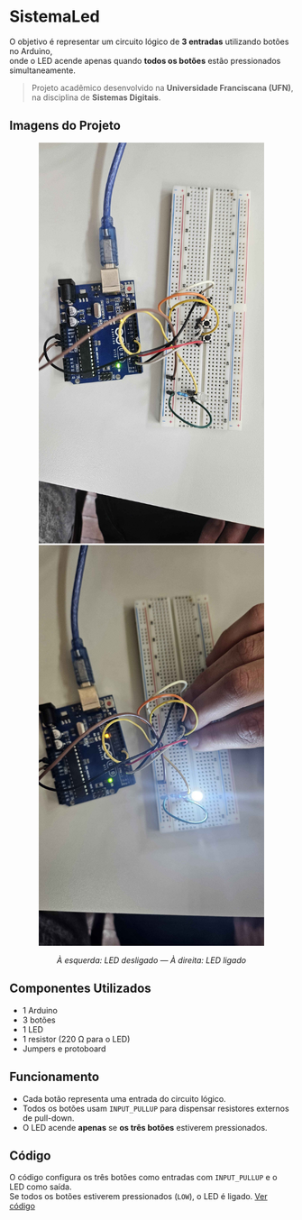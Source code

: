 # SistemaLed

O objetivo é representar um circuito lógico de **3 entradas** utilizando botões no Arduino,  
onde o LED acende apenas quando **todos os botões** estão pressionados simultaneamente.

> Projeto acadêmico desenvolvido na **Universidade Franciscana (UFN)**, na disciplina de **Sistemas Digitais**.  

## Imagens do Projeto

<p align="center">
  <img src="https://github.com/MiguelToller/DigitalSystems-repo/blob/main/SistemaLed/Imagens/LedOff.jpg" alt="LED desligado" width="400"/>
  <img src="https://github.com/MiguelToller/DigitalSystems-repo/blob/main/SistemaLed/Imagens/LedOn.jpg" alt="LED ligado" width="400"/>
</p>

<p align="center">
  <em>À esquerda: LED desligado — À direita: LED ligado</em>
</p>

## Componentes Utilizados
- 1 Arduino
- 3 botões
- 1 LED
- 1 resistor (220 Ω para o LED)
- Jumpers e protoboard

## Funcionamento
- Cada botão representa uma entrada do circuito lógico.
- Todos os botões usam `INPUT_PULLUP` para dispensar resistores externos de pull-down.
- O LED acende **apenas** se **os três botões** estiverem pressionados.

## Código
O código configura os três botões como entradas com `INPUT_PULLUP` e o LED como saída.  
Se todos os botões estiverem pressionados (`LOW`), o LED é ligado. [Ver código](https://github.com/MiguelToller/DigitalSystems-repo/blob/main/SistemaLed/sistemaLed.ino)
